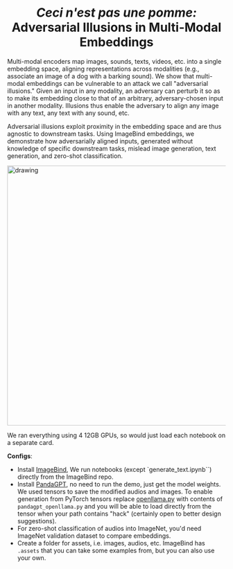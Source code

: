 <h1 align="center"> <i>Ceci n'est pas une pomme:</i>   <br>
Adversarial Illusions in Multi-Modal Embeddings </h1>

Multi-modal encoders map images, sounds, texts, videos, etc. into a
single embedding space, aligning representations across modalities
(e.g., associate an image of a dog with a barking sound). We show that
multi-modal embeddings can be vulnerable to an attack we call
"adversarial illusions." Given an input in any modality, an adversary
can perturb it so as to make its embedding close to that of an
arbitrary, adversary-chosen input in another modality. Illusions thus
enable the adversary to align any image with any text, any text with
any sound, etc. 

Adversarial illusions exploit proximity in the embedding space and are
thus agnostic to downstream tasks. Using ImageBind embeddings, we
demonstrate how adversarially aligned inputs, generated without
knowledge of specific downstream tasks, mislead image generation, text
generation, and zero-shot classification.

<img src="illusion.jpg" alt="drawing" width="600"/>

We ran everything using 4 12GB GPUs, so would just load each
notebook on a separate card.

**Configs**:
- Install
  [ImageBind](https://github.com/facebookresearch/ImageBind#usage),
  We run notebooks (except `generate_text.ipynb``) directly from the ImageBind repo.
- Install
  [PandaGPT](https://github.com/yxuansu/PandaGPT#2-running-pandagpt-demo-back-to-top),
  no need to run the demo, just get the model weights. We used tensors to save the
  modified audios and images. To enable generation from PyTorch
  tensors replace
  [openllama.py](https://github.com/yxuansu/PandaGPT/blob/main/code/model/openllama.py)
  with contents of `pandagpt_openllama.py` and you will be able
  to load directly from the tensor when your path contains "hack"
  (certainly open to better design suggestions).
- For zero-shot classification of audios into ImageNet, you'd need
  ImageNet validation dataset to compare embeddings.
- Create a folder for assets, i.e. images, audios, etc. ImageBind has
  `.assets` that you can take some examples from, but you can also use
  your own.

